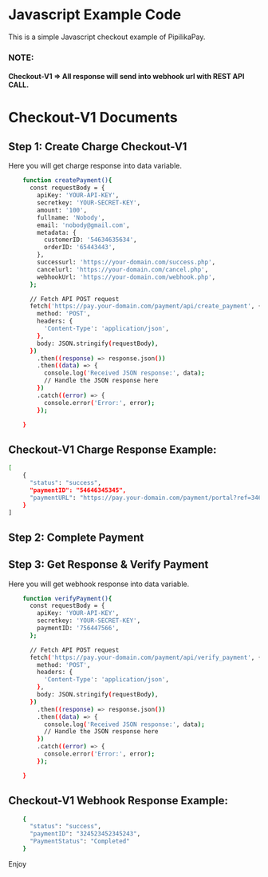 # Javascript Example Code

This is a simple Javascript checkout example of PipilikaPay.


### NOTE: 
#### Checkout-V1 => All response will send into webhook url with REST API CALL.

# Checkout-V1 Documents

## Step 1: Create Charge Checkout-V1

Here you will get charge response into data variable.

```bash
    function createPayment(){
      const requestBody = {
        apiKey: 'YOUR-API-KEY',
        secretkey: 'YOUR-SECRET-KEY',
        amount: '100',
        fullname: 'Nobody',
        email: 'nobody@gmail.com',
        metadata: {
          customerID: '54634635634',
          orderID: '65443443',
        },
        successurl: 'https://your-domain.com/success.php',
        cancelurl: 'https://your-domain.com/cancel.php',
        webhookUrl: 'https://your-domain.com/webhook.php',
      };

      // Fetch API POST request
      fetch('https://pay.your-domain.com/payment/api/create_payment', {
        method: 'POST',
        headers: {
          'Content-Type': 'application/json',
        },
        body: JSON.stringify(requestBody),
      })
        .then((response) => response.json())
        .then((data) => {
          console.log('Received JSON response:', data);
          // Handle the JSON response here
        })
        .catch((error) => {
          console.error('Error:', error);
        });

    }

```


## Checkout-V1 Charge Response Example:

```bash
[ 
    {
      "status": "success",
      "paymentID": "54646345345",
      "paymentURL": "https://pay.your-domain.com/payment/portal?ref=34645634634635"
    }
]
```


## Step 2: Complete Payment

## Step 3: Get Response & Verify Payment

Here you will get webhook response into data variable.

```bash
    function verifyPayment(){
      const requestBody = {
        apiKey: 'YOUR-API-KEY',
        secretkey: 'YOUR-SECRET-KEY',
        paymentID: '756447566',
      };

      // Fetch API POST request
      fetch('https://pay.your-domain.com/payment/api/verify_payment', {
        method: 'POST',
        headers: {
          'Content-Type': 'application/json',
        },
        body: JSON.stringify(requestBody),
      })
        .then((response) => response.json())
        .then((data) => {
          console.log('Received JSON response:', data);
          // Handle the JSON response here
        })
        .catch((error) => {
          console.error('Error:', error);
        });

    }
```

## Checkout-V1 Webhook Response Example:
```bash
    {
      "status": "success",
      "paymentID": "324523452345243",
      "PaymentStatus": "Completed"
    }
```

Enjoy
